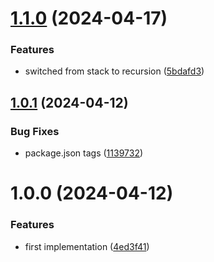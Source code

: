 # [1.1.0](https://github.com/simonecorsi/mongodb-query-validator/compare/v1.0.1...v1.1.0) (2024-04-17)


### Features

* switched from stack to recursion ([5bdafd3](https://github.com/simonecorsi/mongodb-query-validator/commit/5bdafd3c6069b4ee19052e416cf8806b0cfef696))

## [1.0.1](https://github.com/simonecorsi/mongodb-query-validator/compare/v1.0.0...v1.0.1) (2024-04-12)


### Bug Fixes

* package.json tags ([1139732](https://github.com/simonecorsi/mongodb-query-validator/commit/11397325063ff571758d0ae27f3d672999d09bcb))

# 1.0.0 (2024-04-12)


### Features

* first implementation ([4ed3f41](https://github.com/simonecorsi/mongodb-query-validator/commit/4ed3f4111003915f59b50e52ccaeefb5359203f5))
